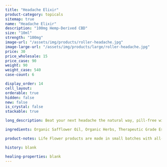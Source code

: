 ```yaml
---
title: "Headache Elixir"
product-category: topicals
sitemap: true
name: "Headache Elixir"
description: "100mg Hemp-Derived CBD"
size: "10ml"
strength: "100mg"
image-url: "/assets/img/products/roller-headache.jpg"
image-large-url: "/assets/img/products/large/roller-headache.jpg"
price: 30
price_wholesale: 15
price_case: 90
weight: 90
weight_case: 540
case-count: 6

display_order: 14
cell_layout:
orderable: true
hidden: false
new: false
is_crystal: false
stackable: true

long_description: Beat your next headache the natural way, pill-free with a blend of nature's many solutions. Infused Sweet Almond oil is paired with healing essential oils that have been proven over and over to kick headaches and migraines- Infused with corresponding organic herbs to provide extra minerals, nutrients and healing benefits. Includes a cleansed and charged quartz crystal chip to amplify it all.

ingredients: Organic Safflower Oil, Organic Herbs, Therapeutic Grade Essential Oils of Peppermint, Lavender, Frankincense & Eucalyptus, Elderberry Extract, Organic Hemp-Derived Cannabidiol Isolate, Cleansed & Charged Quartz

product-notes: Life Flower products are made in small batches with all-natural and boutique ingredients. Orders are processed and ship within 14 business days. Please allow additional time for&nbsp;delivery.

history: blank

healing-properties: blank
---
```

